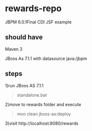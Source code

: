 rewards-repo
============

JBPM 6.0.1Final CDI JSF example

should have
-----------
Maven 3

JBoss As 7.1.1  with datasource java:/jbpm


steps
----------

1)run JBoss AS 7.1.1  
> standalone.bat

2)move to rewards folder and execute
> mvn clean jboss-as:deploy

3)visit http://localhost:8080/rewards
